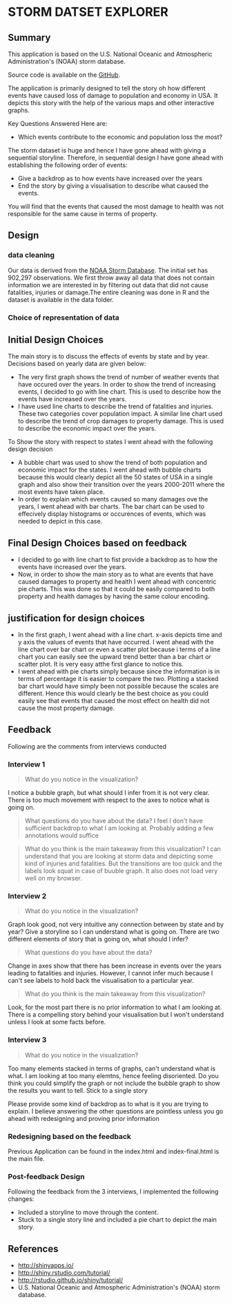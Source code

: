 # STORM DATSET EXPLORER


## Summary

This application is based on the U.S. National Oceanic and Atmospheric Administration's (NOAA) storm database.

Source code is available on the [GitHub](https://github.com/rahulravindran0108/data-visualisation-udacity).

The application is primarily designed to tell the story oh how different events have caused loss of damage to population and economy in USA. It depicts this story with the help of the various maps and other interactive graphs.

Key Questions Answered Here are:
- Which events contribute to the economic and population loss the most?

The storm dataset is huge and hence I have gone ahead with giving a sequential storyline. Therefore, in sequential design I have gone ahead with establishing the following order of events:

- Give a backdrop as to how events have increased over the years
- End the story by giving a visualisation to describe what caused the events.

You will find that the events that caused the most damage to health was not responsible for the same cause in terms of property.

## Design

### data cleaning

Our data is derived from the [NOAA Storm Database](https://d396qusza40orc.cloudfront.net/repdata%2Fdata%2FStormData.csv.bz2). The initial set has 902,297 observations. We first throw away all data that does not contain information we are interested in by filtering out data that did not cause fatalities, injuries or damage.The entire cleaning was done in R and the dataset is available in the data folder.

### Choice of representation of data

## Initial Design Choices

The main story is to discuss the effects of events by state and by year. Decisions based on yearly data are given below:

- The very first graph shows the trend of number of weather events that have occured over the years. In order to show the trend of increasing events, I decided to go with line chart. This is used to describe how the events have increased over the years.
- I have used line charts to describe the trend of fatalities and injuries. These two categories cover population impact. A similar line chart used to describe the trend of crop damages to property damage. This is used to describe the economic impact over the years.

To Show the story with respect to states I went ahead with the following design decision

- A bubble chart was used to show the trend of both population and economic impact for the states. I went ahead with bubble charts because this would clearly depict all the 50 states of USA in a single graph and also show their transition over the years 2000-2011 where the most events have taken place.
- In order to explain which events caused so many damages ove the years, I went ahead with bar charts. The bar chart can be used to effecively display histograms or occurences of events, which was needed to depict in this case.

## Final Design Choices based on feedback

- I decided to go with line chart to fist provide a backdrop as to how the events have increased over the years.
- Now, in order to show the main story as to what are events that have caused damages to property and health I went ahead with concentric pie charts. This was done so that it could be easily compared to both property and health damages by having the same colour encoding.

## justification for design choices

- In the first graph, I went ahead with a line chart. x-axis depicts time and y axis the values of events that have occurred. I went ahead with the line chart over bar chart or even a scatter plot because i terms of a line chart you can easily see the upward trend better than a bar chart or scatter plot. It is very easy atthe first glance to notice this.
- I went ahead with pie charts simply because since the information is in terms of percentage it is easier to compare the two. Plotting a stacked bar chart would have simply been not possible because the scales are different. Hence this would clearly be the best choice as you could easily see that events that caused the most effect on health did not cause the most property damage.


## Feedback

Following are the comments from interviews conducted

### Interview 1

> What do you notice in the visualization?

I notice a bubble graph, but what should I infer from it is not very clear. There is too much movement with respect to the axes to notice what is going on.

> What questions do you have about the data?
I feel I don't have sufficient backdrop to what I am looking at. Probably adding a few annotations would suffice

> What do you think is the main takeaway from this visualization?
I can understand that you are looking at storm data and depicting some kind of injuries and fatalities. But the transitions are too quick and the labels look squat in case of buuble graph. It also does not load very well on my browser.

### Interview 2
> What do you notice in the visualization?

Graph look good, not very intuitive any connection between by state and by year?
Give a storyline so I can understand what is going on. There are two different elements of story that is going on, what should I infer?

> What questions do you have about the data?

Change in axes show that there has been increase in events over the years leading to fatalities and injuries. However, I cannot infer much because I can't see labels to hold back the visualisation to a particular year.

> What do you think is the main takeaway from this visualization?

Look, for the most part there is no prior information to what I am looking at. There is a compelling story behind your visualisation but I won't understand unless I look at some facts before.

### Interview 3

> What do you notice in the visualization?

Too many elements stacked in terms of graphs, can't understand what is what. I am looking at too many elemtns, hence feeling disoriented. Do you think you could simplify the graph or not include the bubble graph to show the results you want to tell. Stick to a single story

Please provide some kind of backdrop as to what is it you are trying to explain. I believe answering the other questions are pointless unless you go ahead with redesigning and proving prior information



### Redesigning based on the feedback
Previous Application can be found in the 
index.html and index-final.html is the main file.

### Post-feedback Design

Following the feedback from the 3 interviews, I implemented the following changes:

- Included a storyline to move through the content.
- Stuck to a single story line and included a pie chart to depict the main story.

## References

- http://shinyapps.io/
- http://shiny.rstudio.com/tutorial/
- http://rstudio.github.io/shiny/tutorial/
- U.S. National Oceanic and Atmospheric Administration's (NOAA) storm database.

